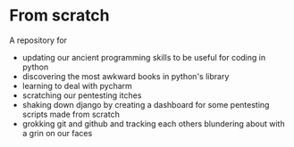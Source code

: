 # From scratch

A repository for 

- updating our ancient programming skills to be useful for coding in python
- discovering the most awkward books in python's library
- learning to deal with pycharm
- scratching our pentesting itches
- shaking down django by creating a dashboard for some pentesting scripts made from scratch
- grokking git and github and tracking each others blundering about with a grin on our faces



